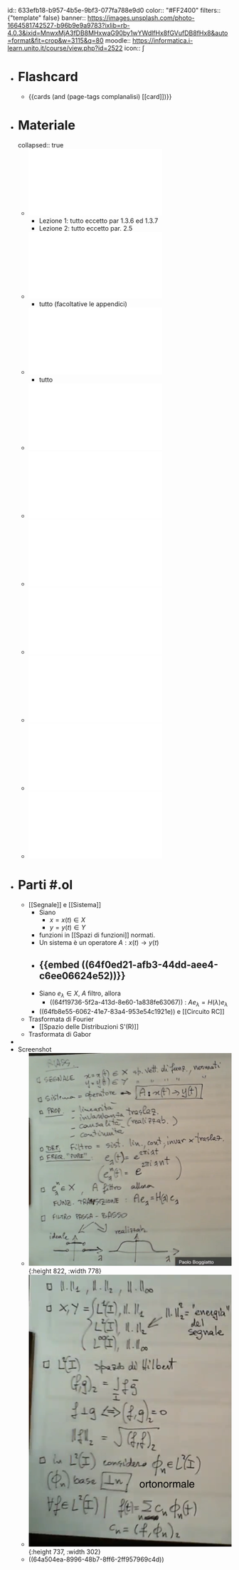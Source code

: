id:: 633efb18-b957-4b5e-9bf3-077fa788e9d0
color:: "#FF2400"
filters:: {"template" false}
banner:: https://images.unsplash.com/photo-1664581742527-b96b9e9a9783?ixlib=rb-4.0.3&ixid=MnwxMjA3fDB8MHxwaG90by1wYWdlfHx8fGVufDB8fHx8&auto=format&fit=crop&w=3115&q=80
moodle:: https://informatica.i-learn.unito.it/course/view.php?id=2522
icon:: ∫

- # Flashcard
	- {{cards (and (page-tags complanalisi) [[card]])}}
- # Materiale
  collapsed:: true
	- ![Gasquet-Witomski](../assets/gasquet-witomski_annotato.pdf)
		- Lezione 1: tutto eccetto par 1.3.6 ed 1.3.7
		- Lezione 2: tutto eccetto par. 2.5
	- ![Note su Trasformata di Fourier e Filtri di Segnali](../assets/trasf_fourier_filtri.pdf)
		- tutto (facoltative le appendici)
	- ![Trasformata di Gabor](../assets/trasf_gabor.pdf)
		- tutto
	- ![Numeri complessi - dispense](../assets/num_complessi_dispense.pdf)
	- ![Numeri complessi - appunti](../assets/num_complessi_appunti.pdf)
	- ![Appunti Filtro RC](../assets/Appunti220928.pdf)
	- ![Appunti Principio di Indeterminazione di Heisenberg](../assets/Appunti221011.pdf)
	- ![Appunti Filtri di Convoluzione Causali](../assets/Appunti221013.pdf)
	- ![Appunti Spazi Normati](../assets/AppuntiSpaziNormati.pdf)
	- ![Appunti](../assets/appunti.pdf)
- # Parti #.ol
	- [[Segnale]] e [[Sistema]]
		- Siano
			- $x = x(t) \in X$
			- $y = y(t) \in Y$
		- funzioni in [[Spazi di funzioni]] normati.
		- Un sistema è un operatore $A: x(t) \rightarrow y(t)$
		- {{embed ((64f0ed21-afb3-44dd-aee4-c6ee06624e52))}}
			-
		- Siano $e_\lambda \in X$, $A$ filtro, allora
			- ((64f19736-5f2a-413d-8e60-1a838fe63067)) : $Ae_\lambda = H(\lambda)e_\lambda$
		- ((64fb8e55-6062-41e7-83a4-953e54c1921e)) e [[Circuito RC]]
	- Trasformata di Fourier
		- [[Spazio delle Distribuzioni S'(R)]]
	- Trasformata di Gabor
-
- Screenshot
	- ![image.png](../assets/image_1688498520498_0.png){:height 822, :width 778}
	- ![image.png](../assets/image_1688499834986_0.png){:height 737, :width 302}
	- ((64a504ea-8996-48b7-8ff6-2ff957969c4d))